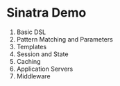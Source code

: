 Sinatra Demo
============

1. Basic DSL
2. Pattern Matching and Parameters
3. Templates
4. Session and State
5. Caching
6. Application Servers
7. Middleware
